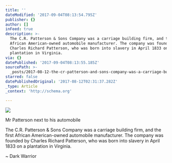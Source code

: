 ```yaml
---
title: ''
dateModified: '2017-09-04T08:13:54.795Z'
publisher: {}
author: []
inFeed: true
description: >-
  The C.R. Patterson & Sons Company was a carriage building firm, and the first
  African American-owned automobile manufacturer. The company was founded by
  Charles Richard Patterson, who was born into slavery in April 1833 on a
  plantation in Virginia.
via: {}
datePublished: '2017-09-04T08:13:55.185Z'
sourcePath: >-
  _posts/2017-08-12-the-cr-patterson-and-sons-company-was-a-carriage-building-fi.md
starred: false
datePublishedOriginal: '2017-08-12T02:31:37.282Z'
_type: Article
_context: 'http://schema.org'

---
```

<article style=""><img src="https://the-grid-user-content.s3-us-west-2.amazonaws.com/7ff683f3-2be2-4b53-b67e-90b971e28e95.jpg" /><p>Mr Patterson next to his automobile </p></article>

The C.R. Patterson & Sons Company was a carriage building firm, and the first African American-owned automobile manufacturer. The company was founded by Charles Richard Patterson, who was born into slavery in April 1833 on a plantation in Virginia.

~ Dark Warrior